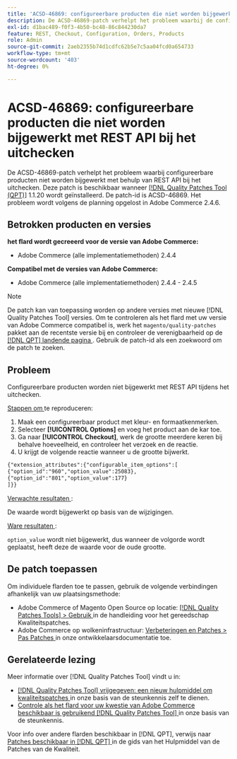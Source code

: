 ```yaml
---
title: 'ACSD-46869: configureerbare producten die niet worden bijgewerkt met REST API bij kassa'
description: De ACSD-46869-patch verhelpt het probleem waarbij de configureerbare producten niet worden bijgewerkt met behulp van REST API bij het uitchecken. Deze patch is beschikbaar wanneer [Quality Patches Tool (QPT)] (/help/announcements/adobe-commerce-announcements/magento-quality-patches-released-new-tool-to-self-serve-quality-patches.md) 1.1.20 is geïnstalleerd. De patch-id is ACSD-46869. Het probleem wordt volgens de planning opgelost in Adobe Commerce 2.4.6.
exl-id: d1bac489-f0f3-4b50-bc48-86c844230da7
feature: REST, Checkout, Configuration, Orders, Products
role: Admin
source-git-commit: 2aeb2355b74d1cdfc62b5e7c5aa04fcd0a654733
workflow-type: tm+mt
source-wordcount: '403'
ht-degree: 0%

---
```


# ACSD-46869: configureerbare producten die niet worden bijgewerkt met REST API bij het uitchecken

De ACSD-46869-patch verhelpt het probleem waarbij configureerbare producten niet worden bijgewerkt met behulp van REST API bij het uitchecken. Deze patch is beschikbaar wanneer [[!DNL Quality Patches Tool (QPT)]](/help/announcements/adobe-commerce-announcements/magento-quality-patches-released-new-tool-to-self-serve-quality-patches.md) 1.1.20 wordt geïnstalleerd. De patch-id is ACSD-46869. Het probleem wordt volgens de planning opgelost in Adobe Commerce 2.4.6.

## Betrokken producten en versies

**het flard wordt gecreeerd voor de versie van Adobe Commerce:**

* Adobe Commerce (alle implementatiemethoden) 2.4.4

**Compatibel met de versies van Adobe Commerce:**

* Adobe Commerce (alle implementatiemethoden) 2.4.4 - 2.4.5

>[!NOTE]
>
>De patch kan van toepassing worden op andere versies met nieuwe [!DNL Quality Patches Tool] versies. Om te controleren als het flard met uw versie van Adobe Commerce compatibel is, werk het `magento/quality-patches` pakket aan de recentste versie bij en controleer de verenigbaarheid op de [[!DNL QPT]  landende pagina ](https://experienceleague.adobe.com/tools/commerce-quality-patches/index.html). Gebruik de patch-id als een zoekwoord om de patch te zoeken.

## Probleem

Configureerbare producten worden niet bijgewerkt met REST API tijdens het uitchecken.

<u> Stappen om </u> te reproduceren:

1. Maak een configureerbaar product met kleur- en formaatkenmerken.
1. Selecteer **[!UICONTROL Options]** en voeg het product aan de kar toe.
1. Ga naar **[!UICONTROL Checkout]**, werk de grootte meerdere keren bij behalve hoeveelheid, en controleer het verzoek en de reactie.
1. U krijgt de volgende reactie wanneer u de grootte bijwerkt.

```REST API
{"extension_attributes":{"configurable_item_options":[
{"option_id":"960","option_value":25083},
{"option_id":"801","option_value":177}
]}}
```

<u> Verwachte resultaten </u>:

De waarde wordt bijgewerkt op basis van de wijzigingen.

<u> Ware resultaten </u>:

`option_value` wordt niet bijgewerkt, dus wanneer de volgorde wordt geplaatst, heeft deze de waarde voor de oude grootte.

## De patch toepassen

Om individuele flarden toe te passen, gebruik de volgende verbindingen afhankelijk van uw plaatsingsmethode:

* Adobe Commerce of Magento Open Source op locatie: [[!DNL Quality Patches Tools] > Gebruik ](https://experienceleague.adobe.com/docs/commerce-operations/tools/quality-patches-tool/usage.html) in de handleiding voor het gereedschap Kwaliteitspatches.
* Adobe Commerce op wolkeninfrastructuur: [ Verbeteringen en Patches > Pas Patches ](https://experienceleague.adobe.com/en/docs/commerce-cloud-service/user-guide/develop/upgrade/apply-patches) in onze ontwikkelaarsdocumentatie toe.

## Gerelateerde lezing

Meer informatie over [!DNL Quality Patches Tool] vindt u in:

* [[!DNL Quality Patches Tool]  vrijgegeven: een nieuw hulpmiddel om kwaliteitspatches ](/help/announcements/adobe-commerce-announcements/magento-quality-patches-released-new-tool-to-self-serve-quality-patches.md) in onze basis van de steunkennis zelf te dienen.
* [ Controle als het flard voor uw kwestie van Adobe Commerce beschikbaar is gebruikend  [!DNL Quality Patches Tool] ](https://experienceleague.adobe.com/docs/commerce-knowledge-base/kb/support-tools/patches/check-patch-for-magento-issue-with-magento-quality-patches.html) in onze basis van de steunkennis.

Voor info over andere flarden beschikbaar in [!DNL QPT], verwijs naar [ Patches beschikbaar in  [!DNL QPT] ](https://experienceleague.adobe.com/tools/commerce-quality-patches/index.html) in de gids van het Hulpmiddel van de Patches van de Kwaliteit.
